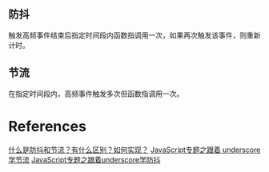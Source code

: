 ## 防抖
触发高频事件结束后指定时间段内函数指调用一次，如果再次触发该事件，则重新计时。

## 节流
在指定时间段内，高频事件触发多次但函数指调用一次。

# References
[什么是防抖和节流？有什么区别？如何实现？](https://github.com/Advanced-Frontend/Daily-Interview-Question/issues/5)
[JavaScript专题之跟着 underscore 学节流](https://github.com/mqyqingfeng/Blog/issues/26)
[JavaScript专题之跟着underscore学防抖](https://github.com/mqyqingfeng/Blog/issues/22)
 


 